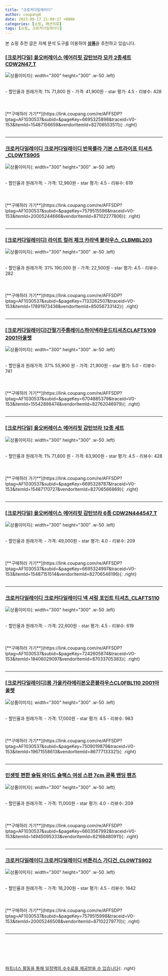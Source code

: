 ```yaml
---
title: "크로커다일레이디"
author: coupang6
date: 2023-09-17 21:09:17 +0800
categories: [쇼핑, 패션의류]
tags: [쇼핑, 크로커다일레이디]
---
```


본 쇼핑 추천 글은 자체 분석 도구를 이용하여 [**상품**](https://link.coupang.com/a/bao1ui)을 추천하고 있습니다.

### [[크로커다일] 올오버레이스 에어리핏 감탄브라 모카 2종세트 CDW2N47_T](https://link.coupang.com/re/AFFSDP?lptag=AF1030537&subid=&pageKey=6695325898&traceid=V0-153&itemId=15487156659&vendorItemId=82706553511)

![상품이미지](https://thumbnail8.coupangcdn.com/thumbnails/remote/230x230ex/image/vendor_inventory/39dd/932cd72dc7e25be52c09ed153ac9236a287617120db9c57dc9d62fba2926.jpg){: width="300" height="300" .w-50 .left}


<br>
- 할인율과 원래가격: 1%  71,800   원
- 가격: 41,900원
- star 평가: 4.5
- 리뷰수: 428
<br>
<br>
<br>
<br>
[**구매하러 가기**](https://link.coupang.com/re/AFFSDP?lptag=AF1030537&subid=&pageKey=6695325898&traceid=V0-153&itemId=15487156659&vendorItemId=82706553511){: .right}
<br>
<br>

---

### [크로커다일레이디 크로커다일레이디 반목폴라 기본 스트라이프 티셔츠_CL0WTS905](https://link.coupang.com/re/AFFSDP?lptag=AF1030537&subid=&pageKey=7579515596&traceid=V0-153&itemId=20005244666&vendorItemId=87102277806)

![상품이미지](https://thumbnail7.coupangcdn.com/thumbnails/remote/230x230ex/image/vendor_inventory/c582/d782a4b6dc514ddb349f2a912d657e67d3c45bbca2ba0cad5d8f4dd894f4.jpg){: width="300" height="300" .w-50 .left}


<br>
- 할인율과 원래가격: 
- 가격: 12,960원
- star 평가: 4.5
- 리뷰수: 619
<br>
<br>
<br>
<br>
[**구매하러 가기**](https://link.coupang.com/re/AFFSDP?lptag=AF1030537&subid=&pageKey=7579515596&traceid=V0-153&itemId=20005244666&vendorItemId=87102277806){: .right}
<br>
<br>

---

### [[크로커다일레이디] 라이트 컬러 체크 카라넥 블라우스_CLBMBL203](https://link.coupang.com/re/AFFSDP?lptag=AF1030537&subid=&pageKey=7133262507&traceid=V0-153&itemId=17891973436&vendorItemId=85056733142)

![상품이미지](https://thumbnail8.coupangcdn.com/thumbnails/remote/230x230ex/image/vendor_inventory/8beb/5d5c0b5c2c53cc746d23d0b258a32e8c45ddf7e5ca272bec74d4c82598b2.jpg){: width="300" height="300" .w-50 .left}


<br>
- 할인율과 원래가격: 31%  190,000   원
- 가격: 22,500원
- star 평가: 4.5
- 리뷰수: 282
<br>
<br>
<br>
<br>
[**구매하러 가기**](https://link.coupang.com/re/AFFSDP?lptag=AF1030537&subid=&pageKey=7133262507&traceid=V0-153&itemId=17891973436&vendorItemId=85056733142){: .right}
<br>
<br>

---

### [[크로커다일레이디]간절기주름레이스하이넥라운드티셔츠CLAFTS109 2001아울렛](https://link.coupang.com/re/AFFSDP?lptag=AF1030537&subid=&pageKey=6704885379&traceid=V0-153&itemId=15542898474&vendorItemId=82762046979)

![상품이미지](https://thumbnail10.coupangcdn.com/thumbnails/remote/230x230ex/image/vendor_inventory/725f/d1ff02075e3cc7c738a82dff07154e12002ddafc24d9f7e3e774fe6ce5eb.jpg){: width="300" height="300" .w-50 .left}


<br>
- 할인율과 원래가격: 37%  55,900   원
- 가격: 21,900원
- star 평가: 5.0
- 리뷰수: 741
<br>
<br>
<br>
<br>
[**구매하러 가기**](https://link.coupang.com/re/AFFSDP?lptag=AF1030537&subid=&pageKey=6704885379&traceid=V0-153&itemId=15542898474&vendorItemId=82762046979){: .right}
<br>
<br>

---

### [[크로커다일] 올오버레이스 에어리핏 감탄브라 12종 세트](https://link.coupang.com/re/AFFSDP?lptag=AF1030537&subid=&pageKey=6695328787&traceid=V0-153&itemId=15487170727&vendorItemId=82706566869)

![상품이미지](https://thumbnail9.coupangcdn.com/thumbnails/remote/230x230ex/image/vendor_inventory/6941/cfb25df6f258985a34648fcc66e99dc0b7dd9a2e622d4400076bb6023d4e.jpg){: width="300" height="300" .w-50 .left}


<br>
- 할인율과 원래가격: 1%  71,800   원
- 가격: 63,900원
- star 평가: 4.5
- 리뷰수: 428
<br>
<br>
<br>
<br>
[**구매하러 가기**](https://link.coupang.com/re/AFFSDP?lptag=AF1030537&subid=&pageKey=6695328787&traceid=V0-153&itemId=15487170727&vendorItemId=82706566869){: .right}
<br>
<br>

---

### [[크로커다일] 올오버레이스 에어리핏 감탄브라 6종 CDW2N444547_T](https://link.coupang.com/re/AFFSDP?lptag=AF1030537&subid=&pageKey=6695324997&traceid=V0-153&itemId=15487151514&vendorItemId=82706548196)

![상품이미지](https://thumbnail6.coupangcdn.com/thumbnails/remote/230x230ex/image/vendor_inventory/ad6b/fa6695ab3385270ea975693e76b26d2b6104eb5c17e9536d92af3b04de29.jpg){: width="300" height="300" .w-50 .left}


<br>
- 할인율과 원래가격: 
- 가격: 49,000원
- star 평가: 4.0
- 리뷰수: 209
<br>
<br>
<br>
<br>
[**구매하러 가기**](https://link.coupang.com/re/AFFSDP?lptag=AF1030537&subid=&pageKey=6695324997&traceid=V0-153&itemId=15487151514&vendorItemId=82706548196){: .right}
<br>
<br>

---

### [크로커다일레이디 크로커다일레이디 넥 셔링 포인트 티셔츠_CLAFTS110](https://link.coupang.com/re/AFFSDP?lptag=AF1030537&subid=&pageKey=7242605874&traceid=V0-153&itemId=18406029097&vendorItemId=87033705383)

![상품이미지](https://thumbnail9.coupangcdn.com/thumbnails/remote/230x230ex/image/vendor_inventory/b87e/20d581b836c9c150bfa2e870079fee556079be415e3ed21139c8ba01f555.jpg){: width="300" height="300" .w-50 .left}


<br>
- 할인율과 원래가격: 
- 가격: 22,600원
- star 평가: 4.5
- 리뷰수: 619
<br>
<br>
<br>
<br>
[**구매하러 가기**](https://link.coupang.com/re/AFFSDP?lptag=AF1030537&subid=&pageKey=7242605874&traceid=V0-153&itemId=18406029097&vendorItemId=87033705383){: .right}
<br>
<br>

---

### [[크로커다일레이디]봄 가을카라에리본오픈블라우스CL0FBL110 2001아울렛](https://link.coupang.com/re/AFFSDP?lptag=AF1030537&subid=&pageKey=7509019879&traceid=V0-153&itemId=19671558613&vendorItemId=86777133321)

![상품이미지](https://thumbnail10.coupangcdn.com/thumbnails/remote/230x230ex/image/vendor_inventory/e1a4/7e1ba9527cb6e1c85c496196842c70cc4ef1bf481d12bd11d5877420c0df.jpg){: width="300" height="300" .w-50 .left}


<br>
- 할인율과 원래가격: 
- 가격: 17,000원
- star 평가: 4.5
- 리뷰수: 983
<br>
<br>
<br>
<br>
[**구매하러 가기**](https://link.coupang.com/re/AFFSDP?lptag=AF1030537&subid=&pageKey=7509019879&traceid=V0-153&itemId=19671558613&vendorItemId=86777133321){: .right}
<br>
<br>

---

### [인생핏 편한 슬림 와이드 슬랙스 여성 스판 7cm 광폭 밴딩 팬츠](https://link.coupang.com/re/AFFSDP?lptag=AF1030537&subid=&pageKey=6603567992&traceid=V0-153&itemId=14945095333&vendorItemId=82168480911)

![상품이미지](https://thumbnail6.coupangcdn.com/thumbnails/remote/230x230ex/image/vendor_inventory/db3e/5266dd364e035e3c98c2ad2c8a019986886d9e9a5d5233b258ef727c57a6.jpg){: width="300" height="300" .w-50 .left}


<br>
- 할인율과 원래가격: 
- 가격: 11,000원
- star 평가: 4.0
- 리뷰수: 209
<br>
<br>
<br>
<br>
[**구매하러 가기**](https://link.coupang.com/re/AFFSDP?lptag=AF1030537&subid=&pageKey=6603567992&traceid=V0-153&itemId=14945095333&vendorItemId=82168480911){: .right}
<br>
<br>

---

### [크로커다일레이디 크로커다일레이디 버튼리스 가디건_CL0WTS902](https://link.coupang.com/re/AFFSDP?lptag=AF1030537&subid=&pageKey=7579515998&traceid=V0-153&itemId=20005246508&vendorItemId=87102279770)

![상품이미지](https://thumbnail6.coupangcdn.com/thumbnails/remote/230x230ex/image/vendor_inventory/e9f0/d3ca30191fda4ad16a2b69709cd2d8c65eb8045f4ede54c5f506397d9a8f.jpg){: width="300" height="300" .w-50 .left}


<br>
- 할인율과 원래가격: 
- 가격: 16,200원
- star 평가: 4.5
- 리뷰수: 1642
<br>
<br>
<br>
<br>
[**구매하러 가기**](https://link.coupang.com/re/AFFSDP?lptag=AF1030537&subid=&pageKey=7579515998&traceid=V0-153&itemId=20005246508&vendorItemId=87102279770){: .right}
<br>
<br>

---
<br><br><br><br><br> [파트너스 활동을 통해 일정액의 수수료를 제공받을 수 있습니다](https://link.coupang.com/a/bao1ui){: .right}